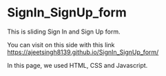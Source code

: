 # SignIn_SignUp_form
This is sliding Sign In and Sign Up form.

You can visit on this side with this link
https://ajeetsingh8139.github.io/SignIn_SignUp_form/

In this page, we used HTML, CSS and Javascript.
